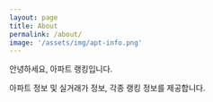 ```yaml
---
layout: page
title: About
permalink: /about/
image: '/assets/img/apt-info.png'
---
```


안녕하세요, 아파트 랭킹입니다.

아파트 정보 및 실거래가 정보, 각종 랭킹 정보를 제공합니다.